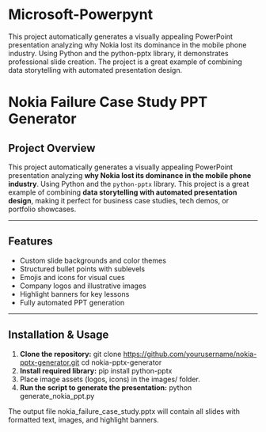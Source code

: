 # Microsoft-Powerpynt
This project automatically generates a visually appealing PowerPoint presentation analyzing why Nokia lost its dominance in the mobile phone industry. Using Python and the python-pptx library, it demonstrates professional slide creation. The project is a great example of combining data storytelling with automated presentation design.
# Nokia Failure Case Study PPT Generator

## Project Overview

This project automatically generates a visually appealing PowerPoint presentation analyzing **why Nokia lost its dominance in the mobile phone industry**. Using Python and the `python-pptx` library. This project is a great example of combining **data storytelling with automated presentation design**, making it perfect for business case studies, tech demos, or portfolio showcases.

---

## Features

- Custom slide backgrounds and color themes
- Structured bullet points with sublevels
- Emojis and icons for visual cues
- Company logos and illustrative images
- Highlight banners for key lessons
- Fully automated PPT generation

---

## Installation & Usage

1. **Clone the repository:**
git clone https://github.com/yourusername/nokia-pptx-generator.git
cd nokia-pptx-generator
2. **Install required library:**
pip install python-pptx
3. Place image assets (logos, icons) in the images/ folder.
4. **Run the script to generate the presentation:**
python generate_nokia_ppt.py

The output file nokia_failure_case_study.pptx will contain all slides with formatted text, images, and highlight banners.


